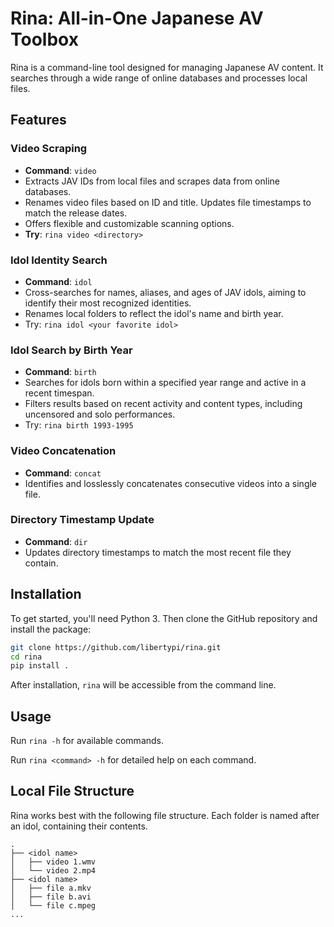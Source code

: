 # Rina: All-in-One Japanese AV Toolbox

Rina is a command-line tool designed for managing Japanese AV content. It searches through a wide range of online databases and processes local files.

## Features

### Video Scraping
- **Command**: `video`
- Extracts JAV IDs from local files and scrapes data from online databases.
- Renames video files based on ID and title. Updates file timestamps to match the release dates.
- Offers flexible and customizable scanning options.
- **Try**: `rina video <directory>`

### Idol Identity Search
- **Command**: `idol`
- Cross-searches for names, aliases, and ages of JAV idols, aiming to identify their most recognized identities.
- Renames local folders to reflect the idol's name and birth year.
- Try: `rina idol <your favorite idol>`

### Idol Search by Birth Year
- **Command**: `birth`
- Searches for idols born within a specified year range and active in a recent timespan.
- Filters results based on recent activity and content types, including uncensored and solo performances.
- Try: `rina birth 1993-1995`

### Video Concatenation
- **Command**: `concat`
- Identifies and losslessly concatenates consecutive videos into a single file.

### Directory Timestamp Update
- **Command**: `dir`
- Updates directory timestamps to match the most recent file they contain.

## Installation

To get started, you'll need Python 3. Then clone the GitHub repository and install the package:

```bash
git clone https://github.com/libertypi/rina.git
cd rina
pip install .
```

After installation, `rina` will be accessible from the command line.

## Usage

Run `rina -h` for available commands.

Run `rina <command> -h` for detailed help on each command.

## Local File Structure

Rina works best with the following file structure. Each folder is named after an idol, containing their contents.

```
.
├── <idol name>
│   ├── video 1.wmv
│   └── video 2.mp4
├── <idol name>
│   ├── file a.mkv
│   ├── file b.avi
│   └── file c.mpeg
...
```